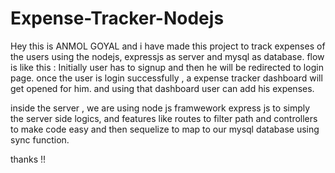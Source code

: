 # Expense-Tracker-Nodejs
Hey this is ANMOL GOYAL and i have made this project to track expenses of the users using the nodejs, expressjs as server and mysql as database.
flow is like this : Initially user has to signup and then he will be redirected to login page. once the user is login successfully , a expense tracker dashboard will get opened for him. and using that dashboard user can add his expenses.

inside the server , we are using node js framwework express js to simply the server side logics, and features like routes to filter path and controllers to make code easy and then sequelize to map to our mysql database using sync function.

thanks !!
